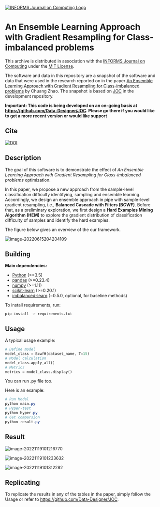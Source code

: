[![INFORMS Journal on Computing Logo](https://INFORMSJoC.github.io/logos/INFORMS_Journal_on_Computing_Header.jpg)](https://pubsonline.informs.org/journal/ijoc)

# An Ensemble Learning Approach with Gradient Resampling for Class-imbalanced problems

This archive is distributed in association with the [INFORMS Journal on
Computing](https://pubsonline.informs.org/journal/ijoc) under the [MIT License](LICENSE).

The software and data in this repository are a snapshot of the software and data
that were used in the research reported on in the paper 
[An Ensemble Learning Approach with Gradient Resampling for Class-imbalanced problems]() by Chuang Zhao. 
The snapshot is based on 
[JOC](https://github.com/Data-Designer/JOC) 
in the development repository. 

**Important: This code is being developed on an on-going basis at 
https://github.com/Data-Designer/JOC. Please go there if you would like to
get a more recent version or would like support**

## Cite

[![DOI](https://zenodo.org/badge/364773022.svg)](https://zenodo.org/badge/latestdoi/364773022)

## Description

The goal of this software is to demonstrate the effect of *An Ensemble Learning Approach with Gradient Resampling for Class-imbalanced problems* optimization.

In this paper, we propose a new approach from the sample-level classification difficulty identifying, sampling and ensemble learning. Accordingly, we design an ensemble approach in pipe with sample-level gradient resampling,  i.e., **Balanced Cascade with Filters (BCWF)**. Before that, as a preliminary exploration, we first design a **Hard Examples Mining Algorithm (HEM)** to explore the gradient distribution of classification difficulty of samples and identify the hard examples.

The figure below gives an overview of the our framework. 

![image-20220615204204109](https://s2.loli.net/2022/06/15/iFbzAw1R5ZWceJs.png)

## Building

**Main dependencies:**

- [Python](https://www.python.org/) (>=3.5)
- [pandas](https://pandas.pydata.org/) (>=0.23.4)
- [numpy](https://numpy.org/) (>=1.11)
- [scikit-learn](https://scikit-learn.org/stable/) (>=0.20.1)
- [imbalanced-learn](https://imbalanced-learn.readthedocs.io/en/stable/index.html) (=0.5.0, optional, for baseline methods)

To install requirements, run:

```Shell
pip install -r requirements.txt
```

## Usage

A typical usage example:

```python
# Define model
model_class = BcwfH(dataset_name, T=15) 
# Model calculation
model_class.apply_all()
# Metrics
metrics = model_class.display()
```

You can run .py file too.

Here is an example:

```powershell
# Run Model
python main.py
# Hyper-test
python hyper.py
# Get comparsion
python result.py
```

## Result

![image-20221119101216770](https://s2.loli.net/2022/11/19/wtGTrxNMOqlRKEz.png)

![image-20221119101233632](https://s2.loli.net/2022/11/19/ldLYe9prM7sykaU.png)

![image-20221119101312282](https://s2.loli.net/2022/11/19/6pPxnDjbAkw5EmL.png)

## Replicating

To replicate the results in any of the tables in the paper, simply follow the Usage or refer to https://github.com/Data-Designer/JOC.
